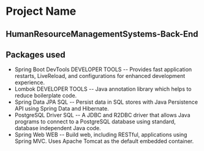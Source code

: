 # Project Name
## HumanResourceManagementSystems-Back-End
## Packages used
- Spring Boot DevTools DEVELOPER TOOLS
-- Provides fast application restarts, LiveReload, and configurations for enhanced development experience.
- Lombok DEVELOPER TOOLS
-- Java annotation library which helps to reduce boilerplate code.
- Spring Data JPA SQL
-- Persist data in SQL stores with Java Persistence API using Spring Data and Hibernate.
- PostgreSQL Driver SQL
-- A JDBC and R2DBC driver that allows Java programs to connect to a PostgreSQL database using standard, database independent Java code.
- Spring Web WEB
-- Build web, including RESTful, applications using Spring MVC. Uses Apache Tomcat as the default embedded container.
